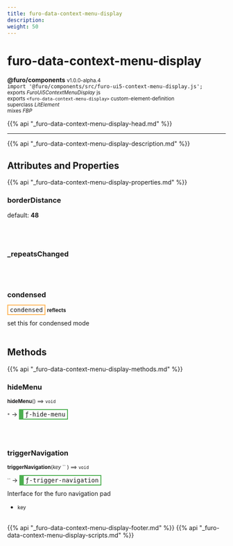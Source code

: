 ```yaml
---
title: furo-data-context-menu-display
description: 
weight: 50
---
```


# furo-data-context-menu-display
**@furo/components** <small>v1.0.0-alpha.4</small>
<br>`import '@furo/components/src/furo-ui5-context-menu-display.js';`<small>
<br>exports *FuroUi5ContextMenuDisplay* js
<br>exports `<furo-data-context-menu-display>` custom-element-definition
<br>superclass *LitElement*
<br> mixes *FBP*</small>

{{% api "_furo-data-context-menu-display-head.md" %}}

****



{{% api "_furo-data-context-menu-display-description.md" %}}


## Attributes and Properties
{{% api "_furo-data-context-menu-display-properties.md" %}}






### **borderDistance**
default: **48**</small>


<br><br>

### **_repeatsChanged**
</small>


<br><br>

### **condensed**

<span  style="border-width:2px; border-style: solid;border-color:  rgb(255, 182, 91);font-family:monospace; padding:2px 4px;">condensed</span> <small>**reflects**</small>
</small>

set this for condensed mode
<br><br>

## Methods
{{% api "_furo-data-context-menu-display-methods.md" %}}



### **hideMenu**
<small>**hideMenu**() ⟹ `void`</small>

<small>`*`</small> →
<span  style="border-width:2px 2px 2px 10px; border-style: solid;border-color:  rgb(76, 175, 80);font-family:monospace; padding:2px 4px;">ƒ-hide-menu</span>



<br><br>

### **triggerNavigation**
<small>**triggerNavigation**(*key* `` ) ⟹ `void`</small>

<small>`` </small> →
<span  style="border-width:2px 2px 2px 10px; border-style: solid;border-color:  rgb(76, 175, 80);font-family:monospace; padding:2px 4px;">ƒ-trigger-navigation</span>

Interface for the furo navigation pad

- <small>key </small>
<br><br>







{{% api "_furo-data-context-menu-display-footer.md" %}}
{{% api "_furo-data-context-menu-display-scripts.md" %}}
